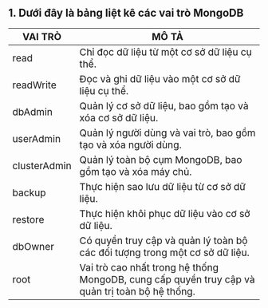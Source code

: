 ## 1. Dưới đây là bảng liệt kê các vai trò MongoDB

| <span style="font-size:larger;">VAI TRÒ</span>         | <span style="font-size:larger;">MÔ TẢ</span>                                                                                         |
|------------------------------------------------------|-------------------------------------------------------------------------------------------------------------------------------------|
| <span style="font-size:larger;">read</span>         | <span style="font-size:larger;">Chỉ đọc dữ liệu từ một cơ sở dữ liệu cụ thể.</span>                                                |
| <span style="font-size:larger;">readWrite</span>    | <span style="font-size:larger;">Đọc và ghi dữ liệu vào một cơ sở dữ liệu cụ thể.</span>                                            |
| <span style="font-size:larger;">dbAdmin</span>      | <span style="font-size:larger;">Quản lý cơ sở dữ liệu, bao gồm tạo và xóa cơ sở dữ liệu.</span>                                   |
| <span style="font-size:larger;">userAdmin</span>    | <span style="font-size:larger;">Quản lý người dùng và vai trò, bao gồm tạo và xóa người dùng.</span>                              |
| <span style="font-size:larger;">clusterAdmin</span> | <span style="font-size:larger;">Quản lý toàn bộ cụm MongoDB, bao gồm tạo và xóa máy chủ.</span>                                   |
| <span style="font-size:larger;">backup</span>       | <span style="font-size:larger;">Thực hiện sao lưu dữ liệu từ cơ sở dữ liệu.</span>                                                  |
| <span style="font-size:larger;">restore</span>      | <span style="font-size:larger;">Thực hiện khôi phục dữ liệu vào cơ sở dữ liệu.</span>                                                |
| <span style="font-size:larger;">dbOwner</span>      | <span style="font-size:larger;">Có quyền truy cập và quản lý toàn bộ các đối tượng trong một cơ sở dữ liệu.</span>                |
| <span style="font-size:larger;">root</span>         | <span style="font-size:larger;">Vai trò cao nhất trong hệ thống MongoDB, cung cấp quyền truy cập và quản trị toàn bộ hệ thống.</span> |


